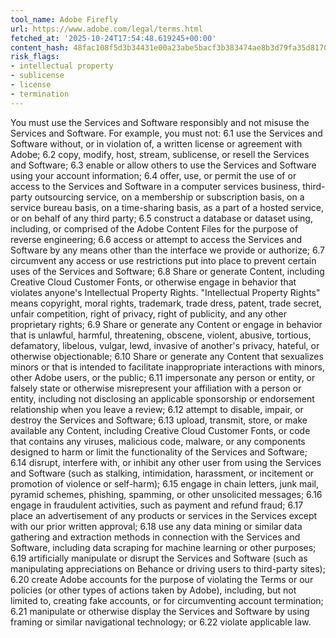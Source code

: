 ```yaml
---
tool_name: Adobe Firefly
url: https://www.adobe.com/legal/terms.html
fetched_at: '2025-10-24T17:54:48.619245+00:00'
content_hash: 48fac108f5d3b34431e00a23abe5bacf3b383474ae8b3d79fa35d8170477c058
risk_flags:
- intellectual property
- sublicense
- license
- termination
---
```


You must use the Services and Software responsibly and not misuse the Services and Software. For example, you must not: 6.1 use the Services and Software without, or in violation of, a written license or agreement with Adobe; 6.2 copy, modify, host, stream, sublicense, or resell the Services and Software; 6.3 enable or allow others to use the Services and Software using your account information; 6.4 offer, use, or permit the use of or access to the Services and Software in a computer services business, third-party outsourcing service, on a membership or subscription basis, on a service bureau basis, on a time-sharing basis, as a part of a hosted service, or on behalf of any third party; 6.5 construct a database or dataset using, including, or comprised of the Adobe Content Files for the purpose of reverse engineering; 6.6 access or attempt to access the Services and Software by any means other than the interface we provide or authorize; 6.7 circumvent any access or use restrictions put into place to prevent certain uses of the Services and Software; 6.8 Share or generate Content, including Creative Cloud Customer Fonts, or otherwise engage in behavior that violates anyone's Intellectual Property Rights. "Intellectual Property Rights" means copyright, moral rights, trademark, trade dress, patent, trade secret, unfair competition, right of privacy, right of publicity, and any other proprietary rights; 6.9 Share or generate any Content or engage in behavior that is unlawful, harmful, threatening, obscene, violent, abusive, tortious, defamatory, libelous, vulgar, lewd, invasive of another's privacy, hateful, or otherwise objectionable; 6.10 Share or generate any Content that sexualizes minors or that is intended to facilitate inappropriate interactions with minors, other Adobe users, or the public; 6.11 impersonate any person or entity, or falsely state or otherwise misrepresent your affiliation with a person or entity, including not disclosing an applicable sponsorship or endorsement relationship when you leave a review; 6.12 attempt to disable, impair, or destroy the Services and Software; 6.13 upload, transmit, store, or make available any Content, including Creative Cloud Customer Fonts, or code that contains any viruses, malicious code, malware, or any components designed to harm or limit the functionality of the Services and Software; 6.14 disrupt, interfere with, or inhibit any other user from using the Services and Software (such as stalking, intimidation, harassment, or incitement or promotion of violence or self-harm); 6.15 engage in chain letters, junk mail, pyramid schemes, phishing, spamming, or other unsolicited messages; 6.16 engage in fraudulent activities, such as payment and refund fraud; 6.17 place an advertisement of any products or services in the Services except with our prior written approval; 6.18 use any data mining or similar data gathering and extraction methods in connection with the Services and Software, including data scraping for machine learning or other purposes; 6.19 artificially manipulate or disrupt the Services and Software (such as manipulating appreciations on Behance or driving users to third-party sites); 6.20 create Adobe accounts for the purpose of violating the Terms or our policies (or other types of actions taken by Adobe), including, but not limited to, creating fake accounts, or for circumventing account termination; 6.21 manipulate or otherwise display the Services and Software by using framing or similar navigational technology; or 6.22 violate applicable law.
